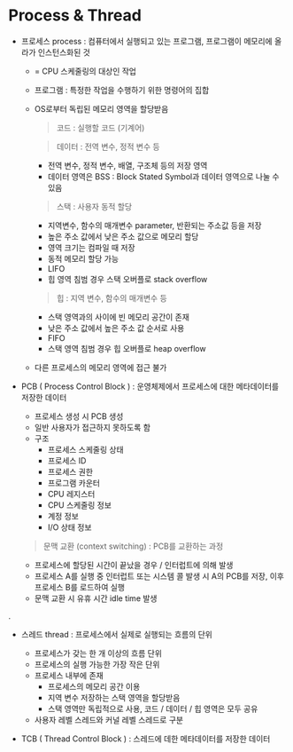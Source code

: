# Process & Thread

- 프로세스 process : 컴퓨터에서 실행되고 있는 프로그램, 프로그램이 메모리에 올라가 인스턴스화된 것
    - = CPU 스케줄링의 대상인 작업
    - 프로그램 : 특정한 작업을 수행하기 위한 명령어의 집합
    - OS로부터 독립된 메모리 영역을 할당받음
      > 코드 : 실행할 코드 (기계어)

      > 데이터 : 전역 변수, 정적 변수 등
        - 전역 변수, 정적 변수, 배열, 구조체 등의 저장 영역
        - 데이터 영역은 BSS : Block Stated Symbol과 데이터 영역으로 나눌 수 있음

      > 스택 : 사용자 동적 할당 
        - 지역변수, 함수의 매개변수 parameter, 반환되는 주소값 등을 저장
        - 높은 주소 값에서 낮은 주소 값으로 메모리 할당
        - 영역 크기는 컴파일 때 저장
        - 동적 메모리 할당 가능
        - LIFO
        - 힙 영역 침범 경우 스택 오버플로 stack overflow

      > 힙 : 지역 변수, 함수의 매개변수 등
        - 스택 영역과의 사이에 빈 메모리 공간이 존재
        - 낮은 주소 값에서 높은 주소 값 순서로 사용
        - FIFO
        - 스택 영역 침범 경우 힙 오버플로 heap overflow
    - 다른 프로세스의 메모리 영역에 접근 불가

- PCB ( Process Control Block ) : 운영체제에서 프로세스에 대한 메타데이터를 저장한 데이터
    - 프로세스 생성 시 PCB 생성
    - 일반 사용자가 접근하지 못하도록 함
    - 구조
        - 프로세스 스케줄링 상태
        - 프로세스 ID
        - 프로세스 권한
        - 프로그램 카운터
        - CPU 레지스터
        - CPU 스케줄링 정보
        - 계정 정보
        - I/O 상태 정보
    > 문맥 교환 (context switching) : PCB를 교환하는 과정
    - 프로세스에 할당된 시간이 끝났을 경우 / 인터럽트에 의해 발생
    - 프로세스 A를 실행 중 인터럽트 또는 시스템 콜 발생 시 A의 PCB를 저장, 이후 프로세스 B를 로드하여 실행
    - 문맥 교환 시 유휴 시간 idle time 발생

.

- 스레드 thread : 프로세스에서 실제로 실행되는 흐름의 단위
    - 프로세스가 갖는 한 개 이상의 흐름 단위
    - 프로세스의 실행 가능한 가장 작은 단위
    - 프로세스 내부에 존재
        - 프로세스의 메모리 공간 이용
        - 지역 변수 저장하는 스택 영역을 할당받음
        - 스택 영역만 독립적으로 사용, 코드 / 데이터 / 힙 영역은 모두 공유
    - 사용자 레벨 스레드와 커널 레벨 스레드로 구분

- TCB ( Thread Control Block ) : 스레드에 데한 메타데이터를 저장한 데이터